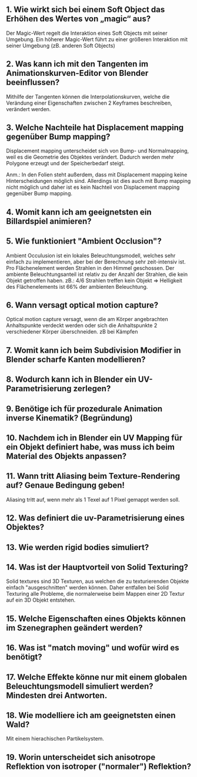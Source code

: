 ## 1. Wie wirkt sich bei einem Soft Object das Erhöhen des Wertes von „magic“ aus?

Der Magic-Wert regelt die Interaktion eines Soft Objects mit seiner Umgebung. Ein höherer Magic-Wert führt zu einer größeren Interaktion mit seiner Umgebung (zB. anderen Soft Objects)

## 2. Was kann ich mit den Tangenten im Animationskurven-Editor von Blender beeinflussen?

Mithilfe der Tangenten können die Interpolationskurven, welche die Verändung einer Eigenschaften zwischen 2 Keyframes beschreiben, verändert werden. 

## 3. Welche Nachteile hat Displacement mapping gegenüber Bump mapping?

Displacement mapping unterscheidet sich von Bump- und Normalmapping, weil es die Geometrie des Objektes verändert. Dadurch werden mehr Polygone erzeugt und der Speicherbedarf steigt.

Anm.: In den Folien steht außerdem, dass mit Displacement mapping keine Hinterscheidungen möglich sind. Allerdings ist dies auch mit Bump mapping nicht möglich und daher ist es kein Nachteil von Displacement mapping gegenüber Bump mapping.

## 4. Womit kann ich am geeignetsten ein Billardspiel animieren?

## 5. Wie funktioniert "Ambient Occlusion"?

Ambient Occulusion ist ein lokales Beleuchtungsmodell, welches sehr einfach zu implementieren, aber bei der Berechnung sehr zeit-intensiv ist. Pro Flächenelement werden Strahlen in den Himmel geschossen. Der ambiente Beleuchtungsanteil ist relativ zu der Anzahl der Strahlen, die kein Objekt getroffen haben. zB.: 4/6 Strahlen treffen kein Objekt => Helligkeit des Flächenelements ist 66% der ambienten Beleuchtung.

## 6. Wann versagt optical motion capture?

Optical motion capture versagt, wenn die am Körper angebrachten Anhaltspunkte verdeckt werden oder sich die Anhaltspunkte 2 verschiedener Körper überschneiden. zB bei Kämpfen

## 7. Womit kann ich beim Subdivision Modifier in Blender scharfe Kanten modellieren?

## 8. Wodurch kann ich in Blender ein UV-Parametrisierung zerlegen?

## 9. Benötige ich für prozedurale Animation inverse Kinematik? (Begründung)

## 10. Nachdem ich in Blender ein UV Mapping für ein Objekt definiert habe, was muss ich beim Material des Objekts anpassen?

## 11. Wann tritt Aliasing beim Texture-Rendering auf? Genaue Bedingung geben!

Aliasing tritt auf, wenn mehr als 1 Texel auf 1 Pixel gemappt werden soll. 

## 12. Was definiert die uv-Parametrisierung eines Objektes?

## 13. Wie werden rigid bodies simuliert?

## 14. Was ist der Hauptvorteil von Solid Texturing?

Solid textures sind 3D Texturen, aus welchen die zu texturierenden Objekte einfach "ausgeschnitten" werden können. Daher entfallen bei Solid Texturing alle Probleme, die normalerweise beim Mappen einer 2D Textur auf ein 3D Objekt entstehen. 

## 15. Welche Eigenschaften eines Objekts können im Szenegraphen geändert werden?

## 16. Was ist "match moving" und wofür wird es benötigt?

## 17. Welche Effekte könne nur mit einem globalen Beleuchtungsmodell simuliert werden? Mindesten drei Antworten.

## 18. Wie modelliere ich am geeignetsten einen Wald?

Mit einem hierachischen Partikelsystem. 

## 19. Worin unterscheidet sich anisotrope Reflektion von isotroper ("normaler") Reflektion?
